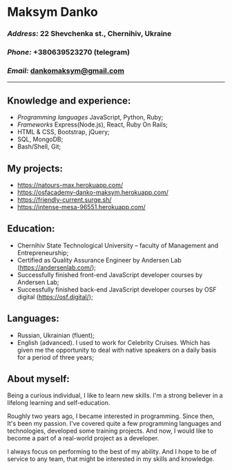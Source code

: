 # Maksym Danko

### **_Address:_** 22 Shevchenka st., Chernihiv, Ukraine

### **_Phone:_** +380639523270 (telegram)

### **_Email:_** dankomaksym@gmail.com

---

## Knowledge and experience:

- _Programming languages_ JavaScript, Python, Ruby;
- _Frameworks_ Express(Node.js), React, Ruby On Rails;
- HTML & CSS, Bootstrap, jQuery;
- SQL, MongoDB;
- Bash/Shell, Git;

## My projects:

- https://natours-max.herokuapp.com/
- https://osfacademy-danko-maksym.herokuapp.com/
- https://friendly-current.surge.sh/
- https://intense-mesa-96551.herokuapp.com/

## Education:

- Chernihiv State Technological University – faculty of Management and Entrepreneurship;
- Certified as Quality Assurance Engineer by Andersen Lab (https://andersenlab.com/);
- Successfully finished front-end JavaScript developer courses by Andersen Lab;
- Successfully finished back-end JavaScript developer courses by OSF digital (https://osf.digital/);

## Languages:

- Russian, Ukrainian (fluent);
- English (advanced). I used to work for Celebrity Cruises. Which has given me the opportunity to deal with native speakers on a daily basis for a period of three years;

## About myself:

Being a curious individual, I like to learn new skills. I'm a strong believer in a lifelong learning and self-education.

Roughly two years ago, I became interested in programming. Since then, It's been my passion. I've covered quite a few programming languages and technologies, developed some training projects. And now, I would like to become a part of a real-world project as a developer.

I always focus on performing to the best of my ability. And I hope to be of service to any team, that might be interested in my skills and knowledge.
